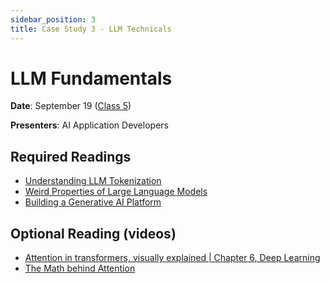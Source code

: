 ```yaml
---
sidebar_position: 3
title: Case Study 3 - LLM Technicals
---
```


# LLM Fundamentals

**Date**: September 19 ([Class 5](../classes/week5.md))

**Presenters**: AI Application Developers

## Required Readings

- [Understanding LLM Tokenization](https://christophergs.com/blog/understanding-llm-tokenization)
- [Weird Properties of Large Language Models](https://moreisdifferent.blog/p/weird-properties-of-large-language)
- [Building a Generative AI Platform](https://huyenchip.com/2024/07/25/genai-platform.html)

## Optional Reading (videos)

- [Attention in transformers, visually explained | Chapter 6, Deep Learning](https://www.youtube.com/watch?v=eMlx5fFNoYc)
- [The Math behind Attention](https://www.youtube.com/watch?v=UPtG_38Oq8o)
